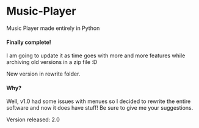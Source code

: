 # Music-Player
Music Player made entirely in Python
#### Finally complete!
I am going to update it as time goes with more and more features while archiving old versions in a zip file :D

New version in rewrite folder.
#### Why?
Well, v1.0 had some issues with menues so I decided to rewrite the entire software and now it does have stuff!
Be sure to give me your suggestions.

Version released: 2.0
